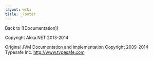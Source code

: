 ```yaml
---
layout: wiki
title: _Footer
---
```

Back to [[Documentation]]

Copyright Akka.NET 2013-2014

Original JVM Documentation and implementation Copyright 2009-2014 Typesafe Inc. <http://www.typesafe.com>